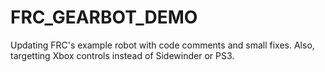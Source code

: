 # FRC_GEARBOT_DEMO
Updating FRC's example robot with code comments and small fixes. Also, targetting Xbox controls instead of Sidewinder or PS3.
